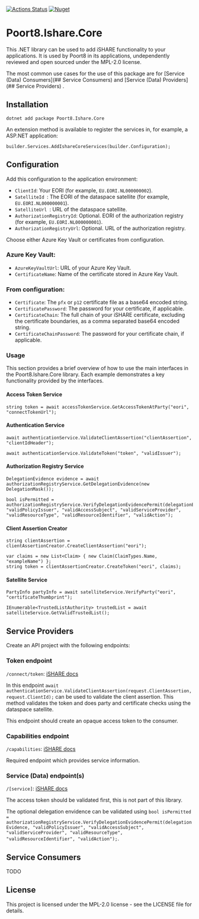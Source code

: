 [![Actions Status](https://github.com/POORT8/Poort8.Ishare.Core/workflows/Build%20and%20test/badge.svg)](https://github.com/POORT8/Poort8.Ishare.Core/actions) [![Nuget](https://img.shields.io/nuget/v/Poort8.Ishare.Core)](https://www.nuget.org/packages/Poort8.Ishare.Core/)

# Poort8.Ishare.Core
This .NET library can be used to add iSHARE functionality to your applications. It is used by Poort8 in its applications, undependently reviewed and open sourced under the MPL-2.0 license.

The most common use cases for the use of this package are for [Service (Data) Consumers](## Service Consumers) and [Service (Data) Providers](## Service Providers) .

## Installation
```
dotnet add package Poort8.Ishare.Core
```

An extension method is available to register the services in, for example, a ASP.NET application:
```
builder.Services.AddIshareCoreServices(builder.Configuration);
```

## Configuration
Add this configuration to the application environment:

- `ClientId`: Your EORI (for example, `EU.EORI.NL000000002`).
- `SatelliteId `: The EORI of the dataspace satellite (for example, `EU.EORI.NL000000001`).
- `SatelliteUrl `: URL of the dataspace satellite.
- `AuthorizationRegistryId`: Optional. EORI of the authorization registry (for example, `EU.EORI.NL000000001`).
- `AuthorizationRegistryUrl`: Optional. URL of the authorization registry.

Choose either Azure Key Vault or certificates from configuration.

### Azure Key Vault:
- `AzureKeyVaultUrl`: URL of your Azure Key Vault.
- `CertificateName`: Name of the certificate stored in Azure Key Vault.

### From configuration:
- `Certificate`: The `pfx` or `p12` certificate file as a base64 encoded string.
- `CertificatePassword`: The password for your certificate, if applicable.
- `CertificateChain`: The full chain of your iSHARE certificate, excluding the certificate boundaries, as a comma separated base64 encoded string.
- `CertificateChainPassword`: The password for your certificate chain, if applicable.

### Usage
This section provides a brief overview of how to use the main interfaces in the Poort8.Ishare.Core library. Each example demonstrates a key functionality provided by the interfaces.

#### Access Token Service
```
string token = await accessTokenService.GetAccessTokenAtParty("eori", "connectTokenUrl");
```

#### Authentication Service
```
await authenticationService.ValidateClientAssertion("clientAssertion", "clientIdHeader");

await authenticationService.ValidateToken("token", "validIssuer");
```

#### Authorization Registry Service
```
DelegationEvidence evidence = await authorizationRegistryService.GetDelegationEvidence(new DelegationMask());

bool isPermitted = authorizationRegistryService.VerifyDelegationEvidencePermit(delegationEvidence, "validPolicyIssuer", "validAccessSubject", "validServiceProvider", "validResourceType", "validResourceIdentifier", "validAction");
```

#### Client Assertion Creator
```
string clientAssertion = clientAssertionCreator.CreateClientAssertion("eori");

var claims = new List<Claim> { new Claim(ClaimTypes.Name, "exampleName") };
string token = clientAssertionCreator.CreateToken("eori", claims);
```

#### Satellite Service
```
PartyInfo partyInfo = await satelliteService.VerifyParty("eori", "certificateThumbprint");

IEnumerable<TrustedListAuthority> trustedList = await satelliteService.GetValidTrustedList();
```

## Service Providers
Create an API project with the following endpoints:

### Token endpoint
```/connect/token```: [iSHARE docs](https://dev.ishareworks.org/common/token.html)

In this endpoint ```await authenticationService.ValidateClientAssertion(request.ClientAssertion, request.ClientId);``` can be used to validate the client assertion. This method validates the token and does party and certificate checks using the dataspace satellite.

This endpoint should create an opaque access token to the consumer.

### Capabilities endpoint
```/capabilities```: [iSHARE docs](https://dev.ishareworks.org/common/capabilities.html)

Required endpoint which provides service information.

### Service (Data) endpoint(s)
```/[service]```: [iSHARE docs](https://dev.ishareworks.org/service-provider/service.html)

The access token should be validated first, this is not part of this library.

The optional delegation envidence can be validated using ```bool isPermitted = authorizationRegistryService.VerifyDelegationEvidencePermit(delegationEvidence, "validPolicyIssuer", "validAccessSubject", "validServiceProvider", "validResourceType", "validResourceIdentifier", "validAction");```.

## Service Consumers
TODO

## License
This project is licensed under the MPL-2.0 license - see the LICENSE file for details.